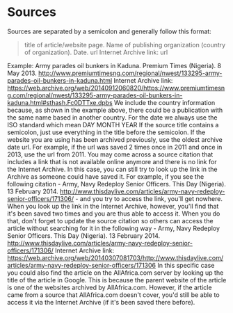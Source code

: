 # Sources
Sources are separated by a semicolon and generally follow this format: 


> title of article/website page. Name of publishing organization (country of organization). Date. url Internet Archive link: url



Example: Army parades oil bunkers in Kaduna. Premium Times (Nigeria). 8 May 2013. http://www.premiumtimesng.com/regional/nwest/133295-army-parades-oil-bunkers-in-kaduna.html 
Internet Archive link: https://web.archive.org/web/20140912060820/https://www.premiumtimesng.com/regional/nwest/133295-army-parades-oil-bunkers-in-kaduna.html#sthash.Fc0DTTxe.dpbs
We include the country information because, as shown in the example above, there could be a publication with the same name based in another country.
For the date we always use the ISO standard which mean DAY MONTH YEAR
If the source title contains a semicolon, just use everything in the title before the semicolon.
If the website you are using has been archived previously, use the oldest archive date url. For example, if the url was saved 2 times once in 2011 and once in  2013, use the url from 2011. 
You may come across a source citation that includes a link that is not available online anymore and there is no link for the Internet Archive. In this case, you can still try to look up the link in the Archive as someone could have saved it. For example, if you see the following citation - Army, Navy Redeploy Senior Officers. This Day (Nigeria). 13 February 2014. http://www.thisdaylive.com/articles/army-navy-redeploy-senior-officers/171306/ - and you try to access the link, you'll get nowhere. When you look up the link in the Internet Archive, however, you'll find that it's been saved two times and you are thus able to access it. When you do that, don't forget to update the source citation so others can access the article without searching for it in the following way - Army, Navy Redeploy Senior Officers. This Day (Nigeria). 13 February 2014. http://www.thisdaylive.com/articles/army-navy-redeploy-senior-officers/171306/ Internet Archive link: https://web.archive.org/web/20140307081703/http://www.thisdaylive.com/articles/army-navy-redeploy-senior-officers/171306
In this specific case you could also find the article on the AllAfrica.com server by looking up the title of the article in Google. This is because the parent website of the article is one of the websites archived by AllAfrica.com. However, if the article came from a source that AllAfrica.com doesn't cover, you'd still be able to access it via the Internet Archive (if it's been saved there before).
